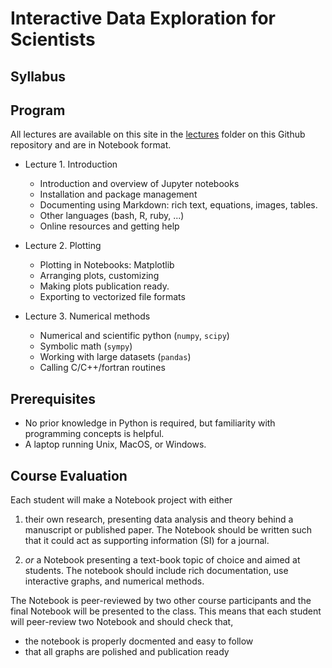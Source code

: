 # Interactive Data Exploration for Scientists

## Syllabus


## Program

All lectures are available on this site in the [lectures](lectures) folder on this Github repository and are in Notebook format.

- Lecture 1. Introduction
  - Introduction and overview of Jupyter notebooks
  - Installation and package management
  - Documenting using Markdown: rich text, equations, images, tables.
  - Other languages (bash, R, ruby, ...)
  - Online resources and getting help
  
- Lecture 2. Plotting
  - Plotting in Notebooks: Matplotlib
  - Arranging plots, customizing
  - Making plots publication ready.
  - Exporting to vectorized file formats
  
- Lecture 3. Numerical methods
  - Numerical and scientific python (`numpy`, `scipy`)
  - Symbolic math (`sympy`)
  - Working with large datasets (`pandas`)
  - Calling C/C++/fortran routines

## Prerequisites

- No prior knowledge in Python is required, but familiarity with
programming concepts is helpful.
- A laptop running Unix, MacOS, or Windows.

## Course Evaluation

Each student will make a Notebook project with either

1. their own research, presenting data analysis and theory behind
   a manuscript or published paper. The Notebook should be written
   such that it could act as supporting information (SI) for a journal.
   
2. _or_ a Notebook presenting a text-book topic of choice and aimed at students.
   The notebook should include rich documentation, use interactive graphs, and
   numerical methods.

The Notebook is peer-reviewed by two other course participants and the final Notebook
will be presented to the class.
This means that each student will peer-review two Notebook and should check that,

- the notebook is properly docmented and easy to follow
- that all graphs are polished and publication ready
